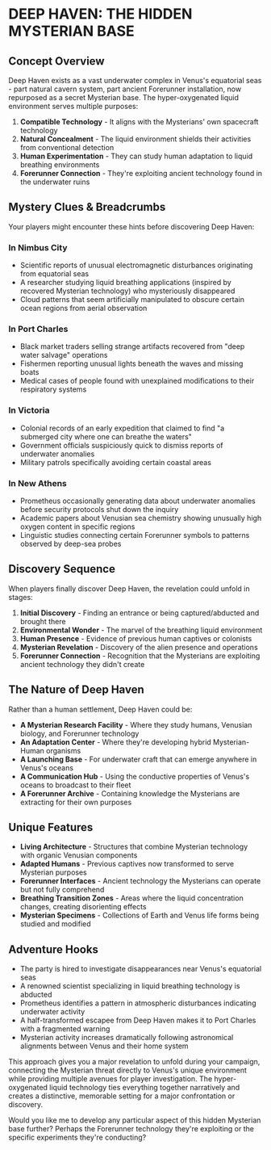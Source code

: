 
# DEEP HAVEN: THE HIDDEN MYSTERIAN BASE

## Concept Overview

Deep Haven exists as a vast underwater complex in Venus's equatorial seas - part natural cavern system, part ancient Forerunner installation, now repurposed as a secret Mysterian base. The hyper-oxygenated liquid environment serves multiple purposes:

1. **Compatible Technology** - It aligns with the Mysterians' own spacecraft technology
2. **Natural Concealment** - The liquid environment shields their activities from conventional detection
3. **Human Experimentation** - They can study human adaptation to liquid breathing environments
4. **Forerunner Connection** - They're exploiting ancient technology found in the underwater ruins

## Mystery Clues & Breadcrumbs

Your players might encounter these hints before discovering Deep Haven:

### In Nimbus City

* Scientific reports of unusual electromagnetic disturbances originating from equatorial seas
* A researcher studying liquid breathing applications (inspired by recovered Mysterian technology) who mysteriously disappeared
* Cloud patterns that seem artificially manipulated to obscure certain ocean regions from aerial observation

### In Port Charles

* Black market traders selling strange artifacts recovered from "deep water salvage" operations
* Fishermen reporting unusual lights beneath the waves and missing boats
* Medical cases of people found with unexplained modifications to their respiratory systems

### In Victoria

* Colonial records of an early expedition that claimed to find "a submerged city where one can breathe the waters"
* Government officials suspiciously quick to dismiss reports of underwater anomalies
* Military patrols specifically avoiding certain coastal areas

### In New Athens

* Prometheus occasionally generating data about underwater anomalies before security protocols shut down the inquiry
* Academic papers about Venusian sea chemistry showing unusually high oxygen content in specific regions
* Linguistic studies connecting certain Forerunner symbols to patterns observed by deep-sea probes

## Discovery Sequence

When players finally discover Deep Haven, the revelation could unfold in stages:

1. **Initial Discovery** - Finding an entrance or being captured/abducted and brought there
2. **Environmental Wonder** - The marvel of the breathing liquid environment
3. **Human Presence** - Evidence of previous human captives or colonists
4. **Mysterian Revelation** - Discovery of the alien presence and operations
5. **Forerunner Connection** - Recognition that the Mysterians are exploiting ancient technology they didn't create

## The Nature of Deep Haven

Rather than a human settlement, Deep Haven could be:

* **A Mysterian Research Facility** - Where they study humans, Venusian biology, and Forerunner technology
* **An Adaptation Center** - Where they're developing hybrid Mysterian-Human organisms
* **A Launching Base** - For underwater craft that can emerge anywhere in Venus's oceans
* **A Communication Hub** - Using the conductive properties of Venus's oceans to broadcast to their fleet
* **A Forerunner Archive** - Containing knowledge the Mysterians are extracting for their own purposes

## Unique Features

* **Living Architecture** - Structures that combine Mysterian technology with organic Venusian components
* **Adapted Humans** - Previous captives now transformed to serve Mysterian purposes
* **Forerunner Interfaces** - Ancient technology the Mysterians can operate but not fully comprehend
* **Breathing Transition Zones** - Areas where the liquid concentration changes, creating disorienting effects
* **Mysterian Specimens** - Collections of Earth and Venus life forms being studied and modified

## Adventure Hooks

* The party is hired to investigate disappearances near Venus's equatorial seas
* A renowned scientist specializing in liquid breathing technology is abducted
* Prometheus identifies a pattern in atmospheric disturbances indicating underwater activity
* A half-transformed escapee from Deep Haven makes it to Port Charles with a fragmented warning
* Mysterian activity increases dramatically following astronomical alignments between Venus and their home system

This approach gives you a major revelation to unfold during your campaign, connecting the Mysterian threat directly to Venus's unique environment while providing multiple avenues for player investigation. The hyper-oxygenated liquid technology ties everything together narratively and creates a distinctive, memorable setting for a major confrontation or discovery.

Would you like me to develop any particular aspect of this hidden Mysterian base further? Perhaps the Forerunner technology they're exploiting or the specific experiments they're conducting?
